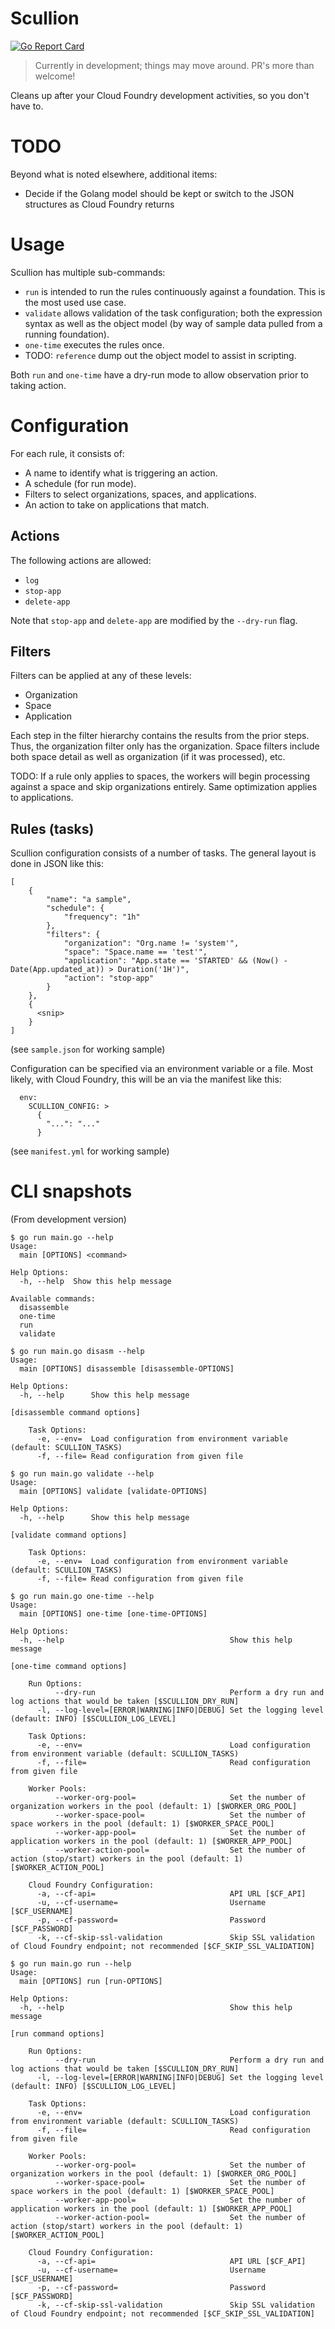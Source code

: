 # Scullion

[![Go Report Card](https://goreportcard.com/badge/github.com/a2geek/scullion)](https://goreportcard.com/report/github.com/a2geek/scullion)

> Currently in development; things may move around. PR's more than welcome!

Cleans up after your Cloud Foundry development activities, so you don't have to.

# TODO

Beyond what is noted elsewhere, additional items:

* Decide if the Golang model should be kept or switch to the JSON structures as Cloud Foundry returns

# Usage

Scullion has multiple sub-commands:

* `run` is intended to run the rules continuously against a foundation. This is the most used use case.
* `validate` allows validation of the task configuration; both the expression syntax as well as the object model (by way of sample data pulled from a running foundation).
* `one-time` executes the rules once.
* TODO: `reference` dump out the object model to assist in scripting.

Both `run` and `one-time` have a dry-run mode to allow observation prior to taking action.

# Configuration

For each rule, it consists of:

* A name to identify what is triggering an action.
* A schedule (for run mode).
* Filters to select organizations, spaces, and applications.
* An action to take on applications that match.

## Actions

The following actions are allowed:

* `log`
* `stop-app`
* `delete-app`

Note that `stop-app` and `delete-app` are modified by the `--dry-run` flag.

## Filters

Filters can be applied at any of these levels:

* Organization
* Space
* Application

Each step in the filter hierarchy contains the results from the prior steps. Thus, the organization filter only has the organization. Space filters include both space detail as well as organization (if it was processed), etc.

TODO: If a rule only applies to spaces, the workers will begin processing against a space and skip organizations entirely. Same optimization applies to applications.

## Rules (tasks)

Scullion configuration consists of a number of tasks.  The general layout is done in JSON like this:

```
[
    {
        "name": "a sample",
        "schedule": {
            "frequency": "1h"
        },
        "filters": {
            "organization": "Org.name != 'system'",
            "space": "Space.name == 'test'",
            "application": "App.state == 'STARTED' && (Now() - Date(App.updated_at)) > Duration('1H')",
            "action": "stop-app"
        }
    },
    {
      <snip>
    }
]
```

(see `sample.json` for working sample)

Configuration can be specified via an environment variable or a file. Most likely, with Cloud Foundry, this will be an via the manifest like this:

```
  env:
    SCULLION_CONFIG: >
      {
        "...": "..."
      }
```

(see `manifest.yml` for working sample)

# CLI snapshots

(From development version)

```
$ go run main.go --help
Usage:
  main [OPTIONS] <command>

Help Options:
  -h, --help  Show this help message

Available commands:
  disassemble
  one-time
  run
  validate
```

```
$ go run main.go disasm --help
Usage:
  main [OPTIONS] disassemble [disassemble-OPTIONS]

Help Options:
  -h, --help      Show this help message

[disassemble command options]

    Task Options:
      -e, --env=  Load configuration from environment variable (default: SCULLION_TASKS)
      -f, --file= Read configuration from given file
```

```
$ go run main.go validate --help
Usage:
  main [OPTIONS] validate [validate-OPTIONS]

Help Options:
  -h, --help      Show this help message

[validate command options]

    Task Options:
      -e, --env=  Load configuration from environment variable (default: SCULLION_TASKS)
      -f, --file= Read configuration from given file
```

```
$ go run main.go one-time --help
Usage:
  main [OPTIONS] one-time [one-time-OPTIONS]

Help Options:
  -h, --help                                     Show this help message

[one-time command options]

    Run Options:
          --dry-run                              Perform a dry run and log actions that would be taken [$SCULLION_DRY_RUN]
      -l, --log-level=[ERROR|WARNING|INFO|DEBUG] Set the logging level (default: INFO) [$SCULLION_LOG_LEVEL]

    Task Options:
      -e, --env=                                 Load configuration from environment variable (default: SCULLION_TASKS)
      -f, --file=                                Read configuration from given file

    Worker Pools:
          --worker-org-pool=                     Set the number of organization workers in the pool (default: 1) [$WORKER_ORG_POOL]
          --worker-space-pool=                   Set the number of space workers in the pool (default: 1) [$WORKER_SPACE_POOL]
          --worker-app-pool=                     Set the number of application workers in the pool (default: 1) [$WORKER_APP_POOL]
          --worker-action-pool=                  Set the number of action (stop/start) workers in the pool (default: 1) [$WORKER_ACTION_POOL]

    Cloud Foundry Configuration:
      -a, --cf-api=                              API URL [$CF_API]
      -u, --cf-username=                         Username [$CF_USERNAME]
      -p, --cf-password=                         Password [$CF_PASSWORD]
      -k, --cf-skip-ssl-validation               Skip SSL validation of Cloud Foundry endpoint; not recommended [$CF_SKIP_SSL_VALIDATION]
```

```
$ go run main.go run --help
Usage:
  main [OPTIONS] run [run-OPTIONS]

Help Options:
  -h, --help                                     Show this help message

[run command options]

    Run Options:
          --dry-run                              Perform a dry run and log actions that would be taken [$SCULLION_DRY_RUN]
      -l, --log-level=[ERROR|WARNING|INFO|DEBUG] Set the logging level (default: INFO) [$SCULLION_LOG_LEVEL]

    Task Options:
      -e, --env=                                 Load configuration from environment variable (default: SCULLION_TASKS)
      -f, --file=                                Read configuration from given file

    Worker Pools:
          --worker-org-pool=                     Set the number of organization workers in the pool (default: 1) [$WORKER_ORG_POOL]
          --worker-space-pool=                   Set the number of space workers in the pool (default: 1) [$WORKER_SPACE_POOL]
          --worker-app-pool=                     Set the number of application workers in the pool (default: 1) [$WORKER_APP_POOL]
          --worker-action-pool=                  Set the number of action (stop/start) workers in the pool (default: 1) [$WORKER_ACTION_POOL]

    Cloud Foundry Configuration:
      -a, --cf-api=                              API URL [$CF_API]
      -u, --cf-username=                         Username [$CF_USERNAME]
      -p, --cf-password=                         Password [$CF_PASSWORD]
      -k, --cf-skip-ssl-validation               Skip SSL validation of Cloud Foundry endpoint; not recommended [$CF_SKIP_SSL_VALIDATION]

```